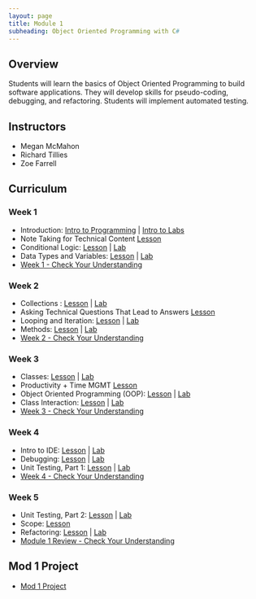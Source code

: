 ```yaml
---
layout: page
title: Module 1
subheading: Object Oriented Programming with C#
---
```


## Overview
Students will learn the basics of Object Oriented Programming to build software applications.  They will develop skills for pseudo-coding, debugging, and refactoring.  Students will implement automated testing.

## Instructors

* Megan McMahon
* Richard Tillies
* Zoe Farrell

## Curriculum

### Week 1
* Introduction: [Intro to Programming](./lessons/Week1/introToProgramming) &#124; [Intro to Labs](./labs/Week1/IntroToLabs)
* Note Taking for Technical Content [Lesson](./lessons/Week1/NoteTaking.md)
* Conditional Logic: [Lesson](./lessons/Week1/ConditionalLogic) &#124; [Lab](./labs/Week1/ConditionalLogic)
* Data Types and Variables: [Lesson](./lessons/Week1/datatypesAndVariables) &#124; [Lab](./labs/Week1/DatatypesAndVariables)
* [Week 1 - Check Your Understanding](./lessons/Week1/CFUReview)


### Week 2
* Collections : [Lesson](./lessons/Week2/Collections) &#124; [Lab](./labs/Week2/Collections)
* Asking Technical Questions That Lead to Answers [Lesson](./lessons/Week2/AskingTechnicalQuestions)
* Looping and Iteration: [Lesson](./lessons/Week2/Looping) &#124; [Lab](./labs/Week2/Looping)
* Methods: [Lesson](./lessons/Week2/Methods) &#124; [Lab](./labs/Week2/Methods)
* [Week 2 - Check Your Understanding](./lessons/Week2/CFUReview)

### Week 3
* Classes: [Lesson](./lessons/Week3/Classes) &#124; [Lab](./labs/Week3/Classes)
* Productivity + Time MGMT [Lesson](./lessons/Week3/ProductivityTimeMGMT)
* Object Oriented Programming (OOP): [Lesson](./lessons/Week3/OOP) &#124; [Lab](./labs/Week3/OOP)
* Class Interaction: [Lesson](./lessons/Week3/ClassInteraction) &#124; [Lab](./labs/Week3/ClassInteraction)
* [Week 3 - Check Your Understanding](./lessons/Week3/CFUReview)

### Week 4
* Intro to IDE: [Lesson](./lessons/Week4/IntroToIDE) &#124; [Lab](./labs/Week4/IntrotoIDE)
* Debugging: [Lesson](./lessons/Week4/Debugging) &#124; [Lab](./labs/Week4/Debugging)
* Unit Testing, Part 1: [Lesson](./lessons/Week4/UnitTestingI) &#124; [Lab](./labs/Week4/UnitTestingI)
* [Week 4 - Check Your Understanding](./lessons/Week4/CFUReview)

### Week 5
* Unit Testing, Part 2: [Lesson](./lessons/Week5/UnitTestingII) &#124; [Lab](./labs/Week5/UnitTestingII)
* Scope: [Lesson](./lessons/Week5/Scope)
* Refactoring: [Lesson](./lessons/Week5/Refactoring) &#124; [Lab](./labs/Week5/Refactoring)
* [Module 1 Review - Check Your Understanding](./lessons/Week5/Mod1Review)

## Mod 1 Project

* [Mod 1 Project](./project/Mod1Project)
